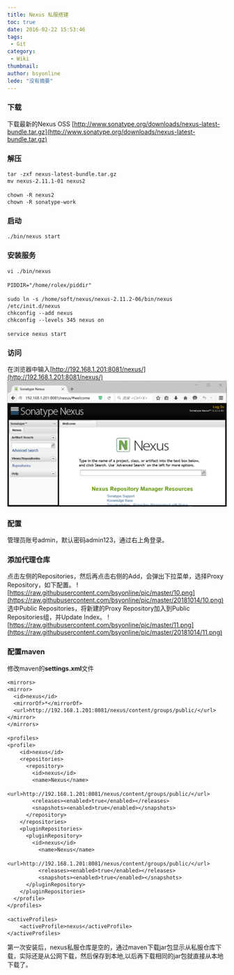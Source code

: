 ```yaml
---
title: Nexus 私服搭建
toc: true
date: 2016-02-22 15:53:46
tags:
 - Git
category: 
 - Wiki
thumbnail: 
author: bsyonline
lede: "没有摘要"
---
```



### 下载

下载最新的Nexus OSS
[http://www.sonatype.org/downloads/nexus-latest-bundle.tar.gz](http://www.sonatype.org/downloads/nexus-latest-bundle.tar.gz)

### 解压
```
tar -zxf nexus-latest-bundle.tar.gz  
mv nexus-2.11.1-01 nexus2

chown -R nexus2
chown -R sonatype-work
```
### 启动
```
./bin/nexus start
```
### 安装服务
```
vi ./bin/nexus

PIDDIR="/home/rolex/piddir"

sudo ln -s /home/soft/nexus/nexus-2.11.2-06/bin/nexus /etc/init.d/nexus  
chkconfig --add nexus  
chkconfig --levels 345 nexus on  

service nexus start
```
### 访问

在浏览器中输入[http://192.168.1.201:8081/nexus/](http://192.168.1.201:8081/nexus/)
![img](https://raw.githubusercontent.com/bsyonline/pic/master/20181014/9.png)

### 配置

管理员账号admin，默认密码admin123，通过右上角登录。

### 添加代理仓库

点击左侧的Repositories，然后再点击右侧的Add，会弹出下拉菜单，选择Proxy Repository，如下配置。
![https://raw.githubusercontent.com/bsyonline/pic/master/10.png](https://raw.githubusercontent.com/bsyonline/pic/master/20181014/10.png)
选中Public Repositories，将新建的Proxy Repository加入到Public Repositories组，并Update Index。
![https://raw.githubusercontent.com/bsyonline/pic/master/11.png](https://raw.githubusercontent.com/bsyonline/pic/master/20181014/11.png)

### 配置maven

修改maven的**settings.xml**文件
```
<mirrors>
<mirror>
  <id>nexus</id>
  <mirrorOf>*</mirrorOf>     
  <url>http://192.168.1.201:8081/nexus/content/groups/public/</url>
</mirror>
</mirrors>

<profiles>
<profile>
    <id>nexus</id>
    <repositories>
      <repository>
        <id>nexus</id>
        <name>Nexus</name>
        <url>http://192.168.1.201:8081/nexus/content/groups/public/</url>
        <releases><enabled>true</enabled></releases>
        <snapshots><enabled>true</enabled></snapshots>
      </repository>
    </repositories>
    <pluginRepositories>
      <pluginRepository>
        <id>nexus</id>
          <name>Nexus</name>
          <url>http://192.168.1.201:8081/nexus/content/groups/public/</url>
          <releases><enabled>true</enabled></releases>
          <snapshots><enabled>true</enabled></snapshots>
      </pluginRepository>
    </pluginRepositories>
  </profile>
</profiles>

<activeProfiles>
	<activeProfile>nexus</activeProfile>
</activeProfiles>
```

第一次安装后，nexus私服仓库是空的，通过maven下载jar包显示从私服仓库下载，实际还是从公网下载，然后保存到本地,以后再下载相同的jar包就直接从本地下载了。
